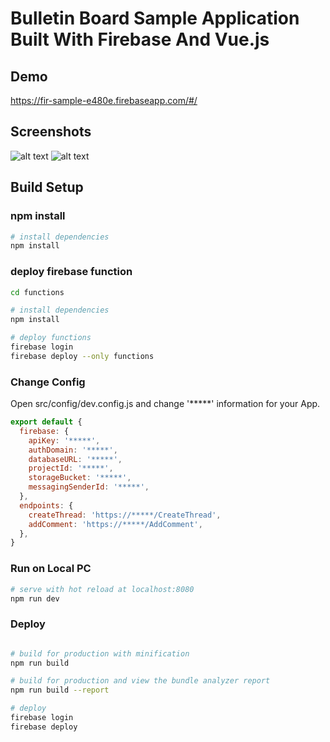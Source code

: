 # Bulletin Board Sample Application Built With Firebase And Vue.js

## Demo
https://fir-sample-e480e.firebaseapp.com/#/

## Screenshots
![alt text](https://raw.githubusercontent.com/yotahamadaz/firebase-sample-bulletinboard-vue/master/screenshot1.png)
![alt text](https://raw.githubusercontent.com/yotahamadaz/firebase-sample-bulletinboard-vue/master/screenshot2.png)

## Build Setup

### npm install
``` bash
# install dependencies
npm install
```

### deploy firebase function
``` bash
cd functions

# install dependencies
npm install

# deploy functions
firebase login
firebase deploy --only functions
```

### Change Config
Open src/config/dev.config.js and change '*****' information for your App.
``` js
export default {
  firebase: {
    apiKey: '*****',
    authDomain: '*****',
    databaseURL: '*****',
    projectId: '*****',
    storageBucket: '*****',
    messagingSenderId: '*****',
  },
  endpoints: {
    createThread: 'https://*****/CreateThread',
    addComment: 'https://*****/AddComment',
  },
}
```

### Run on Local PC

``` bash
# serve with hot reload at localhost:8080
npm run dev
```

### Deploy
``` bash

# build for production with minification
npm run build

# build for production and view the bundle analyzer report
npm run build --report

# deploy
firebase login
firebase deploy
```
